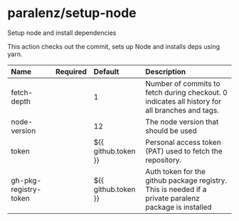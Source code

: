 # paralenz/setup-node

Setup node and install dependencies

This action checks out the commit, sets up Node and installs deps using yarn.
    
| Name | Required | Default | Description |
| :--- | :--- | :--- | :--- |
| fetch-depth |  | 1 | Number of commits to fetch during checkout. 0 indicates all history for all branches and tags. |
| node-version |  | 12 | The node version that should be used |
| token |  | ${{ github.token }} | Personal access token (PAT) used to fetch the repository. |
| gh-pkg-registry-token |  | ${{ github.token }} | Auth token for the github package registry. This is needed if a private paralenz package is installed |
    